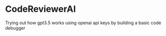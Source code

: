 # CodeReviewerAI
Trying out how gpt3.5 works using openai api keys by building a basic code debugger
